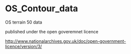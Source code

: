 # OS_Contour_data
OS terrain 50 data 

published under the open goveremnet licence


http://www.nationalarchives.gov.uk/doc/open-government-licence/version/3/
